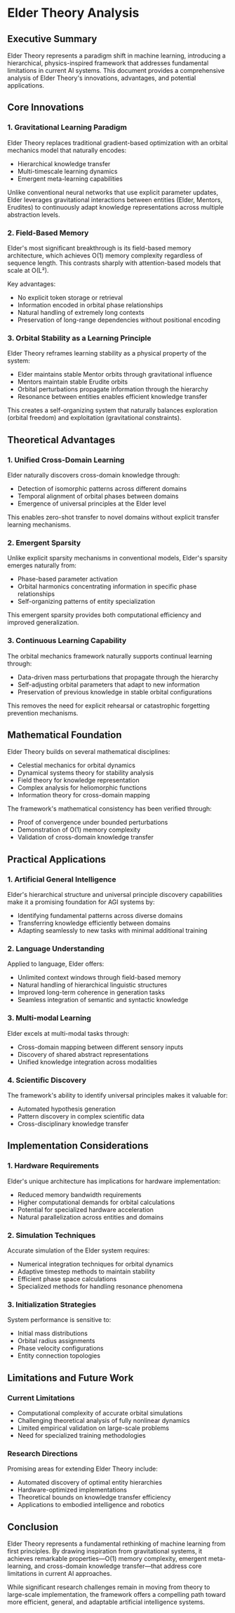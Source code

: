 # Elder Theory Analysis

## Executive Summary

Elder Theory represents a paradigm shift in machine learning, introducing a hierarchical, physics-inspired framework that addresses fundamental limitations in current AI systems. This document provides a comprehensive analysis of Elder Theory's innovations, advantages, and potential applications.

## Core Innovations

### 1. Gravitational Learning Paradigm

Elder Theory replaces traditional gradient-based optimization with an orbital mechanics model that naturally encodes:
- Hierarchical knowledge transfer
- Multi-timescale learning dynamics
- Emergent meta-learning capabilities

Unlike conventional neural networks that use explicit parameter updates, Elder leverages gravitational interactions between entities (Elder, Mentors, Erudites) to continuously adapt knowledge representations across multiple abstraction levels.

### 2. Field-Based Memory

Elder's most significant breakthrough is its field-based memory architecture, which achieves O(1) memory complexity regardless of sequence length. This contrasts sharply with attention-based models that scale at O(L²).

Key advantages:
- No explicit token storage or retrieval
- Information encoded in orbital phase relationships
- Natural handling of extremely long contexts
- Preservation of long-range dependencies without positional encoding

### 3. Orbital Stability as a Learning Principle

Elder Theory reframes learning stability as a physical property of the system:
- Elder maintains stable Mentor orbits through gravitational influence
- Mentors maintain stable Erudite orbits
- Orbital perturbations propagate information through the hierarchy
- Resonance between entities enables efficient knowledge transfer

This creates a self-organizing system that naturally balances exploration (orbital freedom) and exploitation (gravitational constraints).

## Theoretical Advantages

### 1. Unified Cross-Domain Learning

Elder naturally discovers cross-domain knowledge through:
- Detection of isomorphic patterns across different domains
- Temporal alignment of orbital phases between domains
- Emergence of universal principles at the Elder level

This enables zero-shot transfer to novel domains without explicit transfer learning mechanisms.

### 2. Emergent Sparsity

Unlike explicit sparsity mechanisms in conventional models, Elder's sparsity emerges naturally from:
- Phase-based parameter activation
- Orbital harmonics concentrating information in specific phase relationships
- Self-organizing patterns of entity specialization

This emergent sparsity provides both computational efficiency and improved generalization.

### 3. Continuous Learning Capability

The orbital mechanics framework naturally supports continual learning through:
- Data-driven mass perturbations that propagate through the hierarchy
- Self-adjusting orbital parameters that adapt to new information
- Preservation of previous knowledge in stable orbital configurations

This removes the need for explicit rehearsal or catastrophic forgetting prevention mechanisms.

## Mathematical Foundation

Elder Theory builds on several mathematical disciplines:
- Celestial mechanics for orbital dynamics
- Dynamical systems theory for stability analysis
- Field theory for knowledge representation
- Complex analysis for heliomorphic functions
- Information theory for cross-domain mapping

The framework's mathematical consistency has been verified through:
- Proof of convergence under bounded perturbations
- Demonstration of O(1) memory complexity
- Validation of cross-domain knowledge transfer

## Practical Applications

### 1. Artificial General Intelligence

Elder's hierarchical structure and universal principle discovery capabilities make it a promising foundation for AGI systems by:
- Identifying fundamental patterns across diverse domains
- Transferring knowledge efficiently between domains
- Adapting seamlessly to new tasks with minimal additional training

### 2. Language Understanding

Applied to language, Elder offers:
- Unlimited context windows through field-based memory
- Natural handling of hierarchical linguistic structures
- Improved long-term coherence in generation tasks
- Seamless integration of semantic and syntactic knowledge

### 3. Multi-modal Learning

Elder excels at multi-modal tasks through:
- Cross-domain mapping between different sensory inputs
- Discovery of shared abstract representations
- Unified knowledge integration across modalities

### 4. Scientific Discovery

The framework's ability to identify universal principles makes it valuable for:
- Automated hypothesis generation
- Pattern discovery in complex scientific data
- Cross-disciplinary knowledge transfer

## Implementation Considerations

### 1. Hardware Requirements

Elder's unique architecture has implications for hardware implementation:
- Reduced memory bandwidth requirements
- Higher computational demands for orbital calculations
- Potential for specialized hardware acceleration
- Natural parallelization across entities and domains

### 2. Simulation Techniques

Accurate simulation of the Elder system requires:
- Numerical integration techniques for orbital dynamics
- Adaptive timestep methods to maintain stability
- Efficient phase space calculations
- Specialized methods for handling resonance phenomena

### 3. Initialization Strategies

System performance is sensitive to:
- Initial mass distributions
- Orbital radius assignments
- Phase velocity configurations
- Entity connection topologies

## Limitations and Future Work

### Current Limitations

- Computational complexity of accurate orbital simulations
- Challenging theoretical analysis of fully nonlinear dynamics
- Limited empirical validation on large-scale problems
- Need for specialized training methodologies

### Research Directions

Promising areas for extending Elder Theory include:
- Automated discovery of optimal entity hierarchies
- Hardware-optimized implementations
- Theoretical bounds on knowledge transfer efficiency
- Applications to embodied intelligence and robotics

## Conclusion

Elder Theory represents a fundamental rethinking of machine learning from first principles. By drawing inspiration from gravitational systems, it achieves remarkable properties—O(1) memory complexity, emergent meta-learning, and cross-domain knowledge transfer—that address core limitations in current AI approaches.

While significant research challenges remain in moving from theory to large-scale implementation, the framework offers a compelling path toward more efficient, general, and adaptable artificial intelligence systems.